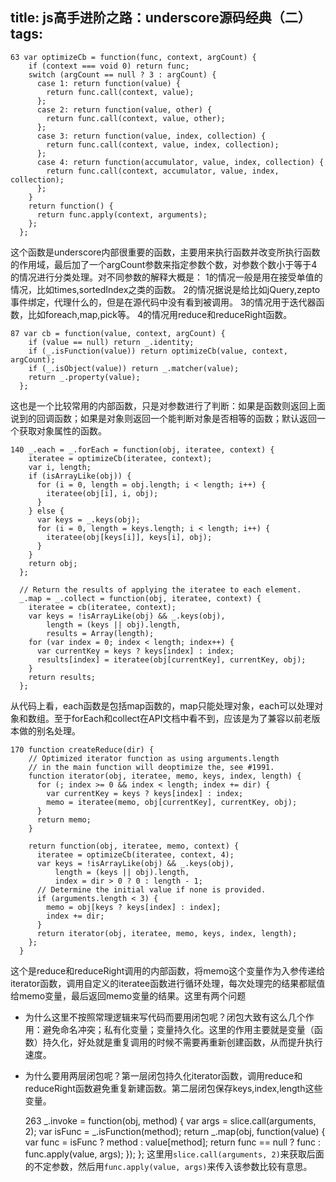 title: js高手进阶之路：underscore源码经典（二）
tags:
---
    63 var optimizeCb = function(func, context, argCount) {
        if (context === void 0) return func;
        switch (argCount == null ? 3 : argCount) {
          case 1: return function(value) {
            return func.call(context, value);
          };
          case 2: return function(value, other) {
            return func.call(context, value, other);
          };
          case 3: return function(value, index, collection) {
            return func.call(context, value, index, collection);
          };
          case 4: return function(accumulator, value, index, collection) {
            return func.call(context, accumulator, value, index, collection);
          };
        }
        return function() {
          return func.apply(context, arguments);
        };
      };

这个函数是underscore内部很重要的函数，主要用来执行函数并改变所执行函数的作用域，最后加了一个argCount参数来指定参数个数，对参数个数小于等于4的情况进行分类处理。对不同参数的解释大概是：
1的情况一般是用在接受单值的情况，比如times,sortedIndex之类的函数。
2的情况据说是给比如jQuery,zepto事件绑定，代理什么的，但是在源代码中没有看到被调用。
3的情况用于迭代器函数，比如foreach,map,pick等。
4的情况用reduce和reduceRight函数。

    87 var cb = function(value, context, argCount) {
        if (value == null) return _.identity;
        if (_.isFunction(value)) return optimizeCb(value, context, argCount);
        if (_.isObject(value)) return _.matcher(value);
        return _.property(value);
      };
这也是一个比较常用的内部函数，只是对参数进行了判断：如果是函数则返回上面说到的回调函数；如果是对象则返回一个能判断对象是否相等的函数；默认返回一个获取对象属性的函数。

    140 _.each = _.forEach = function(obj, iteratee, context) {
        iteratee = optimizeCb(iteratee, context);
        var i, length;
        if (isArrayLike(obj)) {
          for (i = 0, length = obj.length; i < length; i++) {
            iteratee(obj[i], i, obj);
          }
        } else {
          var keys = _.keys(obj);
          for (i = 0, length = keys.length; i < length; i++) {
            iteratee(obj[keys[i]], keys[i], obj);
          }
        }
        return obj;
      };
    
      // Return the results of applying the iteratee to each element.
      _.map = _.collect = function(obj, iteratee, context) {
        iteratee = cb(iteratee, context);
        var keys = !isArrayLike(obj) && _.keys(obj),
            length = (keys || obj).length,
            results = Array(length);
        for (var index = 0; index < length; index++) {
          var currentKey = keys ? keys[index] : index;
          results[index] = iteratee(obj[currentKey], currentKey, obj);
        }
        return results;
      };
从代码上看，each函数是包括map函数的，map只能处理对象，each可以处理对象和数组。至于forEach和collect在API文档中看不到，应该是为了兼容以前老版本做的别名处理。

    170 function createReduce(dir) {
        // Optimized iterator function as using arguments.length
        // in the main function will deoptimize the, see #1991.
        function iterator(obj, iteratee, memo, keys, index, length) {
          for (; index >= 0 && index < length; index += dir) {
            var currentKey = keys ? keys[index] : index;
            memo = iteratee(memo, obj[currentKey], currentKey, obj);
          }
          return memo;
        }
    
        return function(obj, iteratee, memo, context) {
          iteratee = optimizeCb(iteratee, context, 4);
          var keys = !isArrayLike(obj) && _.keys(obj),
              length = (keys || obj).length,
              index = dir > 0 ? 0 : length - 1;
          // Determine the initial value if none is provided.
          if (arguments.length < 3) {
            memo = obj[keys ? keys[index] : index];
            index += dir;
          }
          return iterator(obj, iteratee, memo, keys, index, length);
        };
      }
这个是reduce和reduceRight调用的内部函数，将memo这个变量作为入参传递给iterator函数，调用自定义的iteratee函数进行循环处理，每次处理完的结果都赋值给memo变量，最后返回memo变量的结果。这里有两个问题
* 为什么这里不按照常理逻辑来写代码而要用闭包呢？闭包大致有这么几个作用：避免命名冲突；私有化变量；变量持久化。这里的作用主要就是变量（函数）持久化，好处就是重复调用的时候不需要再重新创建函数，从而提升执行速度。
* 为什么要用两层闭包呢？第一层闭包持久化iterator函数，调用reduce和reduceRight函数避免重复新建函数。第二层闭包保存keys,index,length这些变量。

    263 _.invoke = function(obj, method) {
      var args = slice.call(arguments, 2);
      var isFunc = _.isFunction(method);
      return _.map(obj, function(value) {
        var func = isFunc ? method : value[method];
        return func == null ? func : func.apply(value, args);
      });
    }; 
这里用`slice.call(arguments, 2)`来获取后面的不定参数，然后用`func.apply(value, args)`来传入该参数比较有意思。